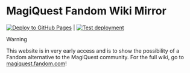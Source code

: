 # MagiQuest Fandom Wiki Mirror
[![Deploy to GitHub Pages](https://github.com/MagiQuest/wiki-mirror/actions/workflows/deploy.yml/badge.svg)](https://github.com/MagiQuest/wiki-mirror/actions/workflows/deploy.yml) | [![Test deployment](https://github.com/MagiQuest/wiki-mirror/actions/workflows/test-deploy.yml/badge.svg)](https://github.com/MagiQuest/wiki-mirror/actions/workflows/test-deploy.yml)

> [!Warning]
> This website is in very early access and is to show the possibility of a Fandom alternative to the MagiQuest community. For the full wiki, go to [magiquest.fandom.com](https://magiquest.fandom.com)!
